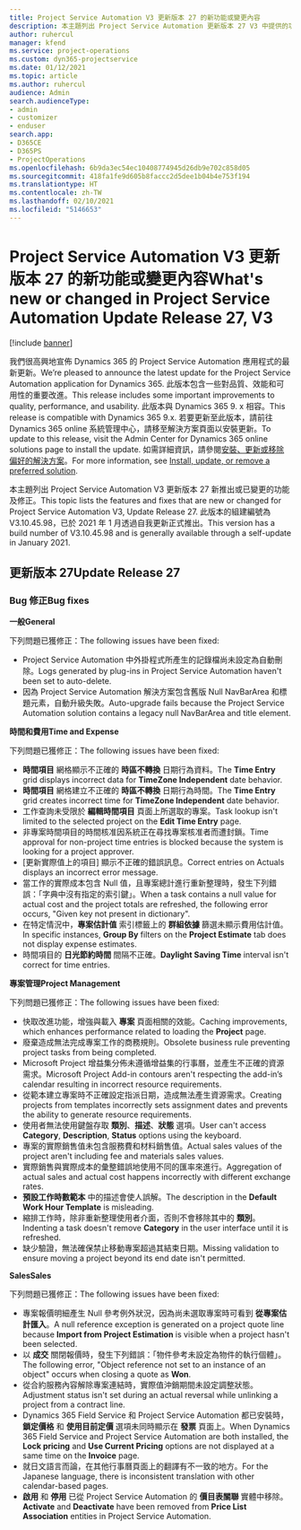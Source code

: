 ```yaml
---
title: Project Service Automation V3 更新版本 27 的新功能或變更內容
description: 本主題列出 Project Service Automation 更新版本 27 V3 中提供的功能和修正。
author: ruhercul
manager: kfend
ms.service: project-operations
ms.custom: dyn365-projectservice
ms.date: 01/12/2021
ms.topic: article
ms.author: ruhercul
audience: Admin
search.audienceType:
- admin
- customizer
- enduser
search.app:
- D365CE
- D365PS
- ProjectOperations
ms.openlocfilehash: 6b9da3ec54ec10408774945d26db9e702c858d05
ms.sourcegitcommit: 418fa1fe9d605b8faccc2d5dee1b04b4e753f194
ms.translationtype: HT
ms.contentlocale: zh-TW
ms.lasthandoff: 02/10/2021
ms.locfileid: "5146653"
---
```

# <a name="whats-new-or-changed-in-project-service-automation-update-release-27-v3"></a><span data-ttu-id="559c4-103">Project Service Automation V3 更新版本 27 的新功能或變更內容</span><span class="sxs-lookup"><span data-stu-id="559c4-103">What's new or changed in Project Service Automation Update Release 27, V3</span></span>

[!include [banner](../includes/psa-now-project-operations.md)]

<span data-ttu-id="559c4-104">我們很高興地宣佈 Dynamics 365 的 Project Service Automation 應用程式的最新更新。</span><span class="sxs-lookup"><span data-stu-id="559c4-104">We’re pleased to announce the latest update for the Project Service Automation application for Dynamics 365.</span></span> <span data-ttu-id="559c4-105">此版本包含一些對品質、效能和可用性的重要改進。</span><span class="sxs-lookup"><span data-stu-id="559c4-105">This release includes some important improvements to quality, performance, and usability.</span></span> <span data-ttu-id="559c4-106">此版本與 Dynamics 365 9. x 相容。</span><span class="sxs-lookup"><span data-stu-id="559c4-106">This release is compatible with Dynamics 365 9.x.</span></span> <span data-ttu-id="559c4-107">若要更新至此版本，請前往 Dynamics 365 online 系統管理中心，請移至解決方案頁面以安裝更新。</span><span class="sxs-lookup"><span data-stu-id="559c4-107">To update to this release, visit the Admin Center for Dynamics 365 online solutions page to install the update.</span></span> <span data-ttu-id="559c4-108">如需詳細資訊，請參閱[安裝、更新或移除偏好的解決方案](https://docs.microsoft.com/power-platform/admin/install-remove-preferred-solution)。</span><span class="sxs-lookup"><span data-stu-id="559c4-108">For more information, see [Install, update, or remove a preferred solution](https://docs.microsoft.com/power-platform/admin/install-remove-preferred-solution).</span></span>

<span data-ttu-id="559c4-109">本主題列出 Project Service Automation V3 更新版本 27 新推出或已變更的功能及修正。</span><span class="sxs-lookup"><span data-stu-id="559c4-109">This topic lists the features and fixes that are new or changed for Project Service Automation V3, Update Release 27.</span></span> <span data-ttu-id="559c4-110">此版本的組建編號為 V3.10.45.98，已於 2021 年 1 月透過自我更新正式推出。</span><span class="sxs-lookup"><span data-stu-id="559c4-110">This version has a build number of V3.10.45.98 and is generally available through a self-update in January 2021.</span></span>

## <a name="update-release-27"></a><span data-ttu-id="559c4-111">更新版本 27</span><span class="sxs-lookup"><span data-stu-id="559c4-111">Update Release 27</span></span>

### <a name="bug-fixes"></a><span data-ttu-id="559c4-112">Bug 修正</span><span class="sxs-lookup"><span data-stu-id="559c4-112">Bug fixes</span></span>

<span data-ttu-id="559c4-113">**一般**</span><span class="sxs-lookup"><span data-stu-id="559c4-113">**General**</span></span>

<span data-ttu-id="559c4-114">下列問題已獲修正：</span><span class="sxs-lookup"><span data-stu-id="559c4-114">The following issues have been fixed:</span></span>

- <span data-ttu-id="559c4-115">Project Service Automation 中外掛程式所產生的記錄檔尚未設定為自動刪除。</span><span class="sxs-lookup"><span data-stu-id="559c4-115">Logs generated by plug-ins in Project Service Automation haven't been set to auto-delete.</span></span>
- <span data-ttu-id="559c4-116">因為 Project Service Automation 解決方案包含舊版 Null NavBarArea 和標題元素，自動升級失敗。</span><span class="sxs-lookup"><span data-stu-id="559c4-116">Auto-upgrade fails because the Project Service Automation solution contains a legacy null NavBarArea and title element.</span></span>

<span data-ttu-id="559c4-117">**時間和費用**</span><span class="sxs-lookup"><span data-stu-id="559c4-117">**Time and Expense**</span></span>

<span data-ttu-id="559c4-118">下列問題已獲修正：</span><span class="sxs-lookup"><span data-stu-id="559c4-118">The following issues have been fixed:</span></span>

- <span data-ttu-id="559c4-119">**時間項目** 網格顯示不正確的 **時區不轉換** 日期行為資料。</span><span class="sxs-lookup"><span data-stu-id="559c4-119">The **Time Entry** grid displays incorrect data for **TimeZone Independent** date behavior.</span></span>
- <span data-ttu-id="559c4-120">**時間項目** 網格建立不正確的 **時區不轉換** 日期行為時間。</span><span class="sxs-lookup"><span data-stu-id="559c4-120">The **Time Entry** grid creates incorrect time for **TimeZone Independent** date behavior.</span></span>
- <span data-ttu-id="559c4-121">工作查詢未受限於 **編輯時間項目** 頁面上所選取的專案。</span><span class="sxs-lookup"><span data-stu-id="559c4-121">Task lookup isn't limited to the selected project on the **Edit Time Entry** page.</span></span>
- <span data-ttu-id="559c4-122">非專案時間項目的時間核准因系統正在尋找專案核准者而遭封鎖。</span><span class="sxs-lookup"><span data-stu-id="559c4-122">Time approval for non-project time entries is blocked because the system is looking for a project approver.</span></span>
- <span data-ttu-id="559c4-123">[更新實際值上的項目] 顯示不正確的錯誤訊息。</span><span class="sxs-lookup"><span data-stu-id="559c4-123">Correct entries on Actuals displays an incorrect error message.</span></span>
- <span data-ttu-id="559c4-124">當工作的實際成本包含 Null 值，且專案總計進行重新整理時，發生下列錯誤：「字典中沒有指定的索引鍵」。</span><span class="sxs-lookup"><span data-stu-id="559c4-124">When a task contains a null value for actual cost and the project totals are refreshed, the following error occurs, "Given key not present in dictionary".</span></span>
- <span data-ttu-id="559c4-125">在特定情況中，**專案估計值** 索引標籤上的 **群組依據** 篩選未顯示費用估計值。</span><span class="sxs-lookup"><span data-stu-id="559c4-125">In specific instances, **Group By** filters on the **Project Estimate** tab does not display expense estimates.</span></span>
- <span data-ttu-id="559c4-126">時間項目的 **日光節約時間** 間隔不正確。</span><span class="sxs-lookup"><span data-stu-id="559c4-126">**Daylight Saving Time** interval isn't correct for time entries.</span></span>

<span data-ttu-id="559c4-127">**專案管理**</span><span class="sxs-lookup"><span data-stu-id="559c4-127">**Project Management**</span></span>

<span data-ttu-id="559c4-128">下列問題已獲修正：</span><span class="sxs-lookup"><span data-stu-id="559c4-128">The following issues have been fixed:</span></span>

- <span data-ttu-id="559c4-129">快取改進功能，增強與載入 **專案** 頁面相關的效能。</span><span class="sxs-lookup"><span data-stu-id="559c4-129">Caching improvements, which enhances performance related to loading the **Project** page.</span></span>
- <span data-ttu-id="559c4-130">廢棄造成無法完成專案工作的商務規則。</span><span class="sxs-lookup"><span data-stu-id="559c4-130">Obsolete business rule preventing project tasks from being completed.</span></span>
- <span data-ttu-id="559c4-131">Microsoft Project 增益集分佈未遵循增益集的行事曆，並產生不正確的資源需求。</span><span class="sxs-lookup"><span data-stu-id="559c4-131">Microsoft Project Add-in contours aren't respecting the add-in’s calendar resulting in incorrect resource requirements.</span></span>
- <span data-ttu-id="559c4-132">從範本建立專案時不正確設定指派日期，造成無法產生資源需求。</span><span class="sxs-lookup"><span data-stu-id="559c4-132">Creating projects from templates incorrectly sets assignment dates and prevents the ability to generate resource requirements.</span></span>
- <span data-ttu-id="559c4-133">使用者無法使用鍵盤存取 **類別**、**描述**、**狀態** 選項。</span><span class="sxs-lookup"><span data-stu-id="559c4-133">User can't access **Category**, **Description**, **Status** options using the keyboard.</span></span>
- <span data-ttu-id="559c4-134">專案的實際銷售值未包含服務費和材料銷售值。</span><span class="sxs-lookup"><span data-stu-id="559c4-134">Actual sales values of the project aren't including fee and materials sales values.</span></span>
- <span data-ttu-id="559c4-135">實際銷售與實際成本的彙整錯誤地使用不同的匯率來進行。</span><span class="sxs-lookup"><span data-stu-id="559c4-135">Aggregation of actual sales and actual cost happens incorrectly with different exchange rates.</span></span>
- <span data-ttu-id="559c4-136">**預設工作時數範本** 中的描述會使人誤解。</span><span class="sxs-lookup"><span data-stu-id="559c4-136">The description in the **Default Work Hour Template** is misleading.</span></span>
- <span data-ttu-id="559c4-137">縮排工作時，除非重新整理使用者介面，否則不會移除其中的 **類別**。</span><span class="sxs-lookup"><span data-stu-id="559c4-137">Indenting a task doesn't remove **Category** in the user interface until it is refreshed.</span></span>
- <span data-ttu-id="559c4-138">缺少驗證，無法確保禁止移動專案超過其結束日期。</span><span class="sxs-lookup"><span data-stu-id="559c4-138">Missing validation to ensure moving a project beyond its end date isn't permitted.</span></span>

<span data-ttu-id="559c4-139">**Sales**</span><span class="sxs-lookup"><span data-stu-id="559c4-139">**Sales**</span></span>

<span data-ttu-id="559c4-140">下列問題已獲修正：</span><span class="sxs-lookup"><span data-stu-id="559c4-140">The following issues have been fixed:</span></span>

- <span data-ttu-id="559c4-141">專案報價明細產生 Null 參考例外狀況，因為尚未選取專案時可看到 **從專案估計匯入**。</span><span class="sxs-lookup"><span data-stu-id="559c4-141">A null reference exception is generated on a project quote line because **Import from Project Estimation** is visible when a project hasn't been selected.</span></span>
- <span data-ttu-id="559c4-142">以 **成交** 關閉報價時，發生下列錯誤：「物件參考未設定為物件的執行個體」。</span><span class="sxs-lookup"><span data-stu-id="559c4-142">The following error, "Object reference not set to an instance of an object" occurs when closing a quote as **Won**.</span></span>
- <span data-ttu-id="559c4-143">從合約服務內容解除專案連結時，實際值沖銷期間未設定調整狀態。</span><span class="sxs-lookup"><span data-stu-id="559c4-143">Adjustment status isn't set during an actual reversal while unlinking a project from a contract line.</span></span>
- <span data-ttu-id="559c4-144">Dynamics 365 Field Service 和 Project Service Automation 都已安裝時，**鎖定價格** 和 **使用目前定價** 選項未同時顯示在 **發票** 頁面上。</span><span class="sxs-lookup"><span data-stu-id="559c4-144">When Dynamics 365 Field Service and Project Service Automation are both installed, the **Lock pricing** and **Use Current Pricing** options are not displayed at a same time on the **Invoice** page.</span></span>
- <span data-ttu-id="559c4-145">就日文語言而論，在其他行事曆頁面上的翻譯有不一致的地方。</span><span class="sxs-lookup"><span data-stu-id="559c4-145">For the Japanese language, there is inconsistent translation with other calendar-based pages.</span></span>
- <span data-ttu-id="559c4-146">**啟用** 和 **停用** 已從 Project Service Automation 的 **價目表關聯** 實體中移除。</span><span class="sxs-lookup"><span data-stu-id="559c4-146">**Activate** and **Deactivate** have been removed from **Price List Association** entities in Project Service Automation.</span></span>
